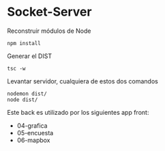 

# Socket-Server


Reconstruir módulos de Node
```
npm install
```

Generar el DIST
```
tsc -w
```

Levantar servidor, cualquiera de estos dos comandos
```
nodemon dist/
node dist/
```


Este back es utilizado por los siguientes app front:
- 04-grafica
- 05-encuesta
- 06-mapbox
